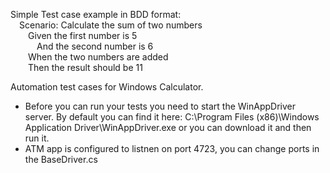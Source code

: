 Simple Test case example in BDD format: <br/>
  &emsp;Scenario: Calculate the sum of two numbers <br/>
  &emsp;&emsp;Given the first number is 5 <br/>
  &emsp;&emsp;&emsp;And the second number is 6 <br/>
  &emsp;&emsp;When the two numbers are added <br/>
  &emsp;&emsp;Then the result should be 11 <br/>


Automation test cases for Windows Calculator.<br/>
  - Before you can run your tests you need to start the WinAppDriver server. By default you can find it here: C:\Program Files (x86)\Windows Application Driver\WinAppDriver.exe
or you can download it and then run it.<br/>
  - ATM app is configured to listnen on port 4723, you can change ports in the BaseDriver.cs
